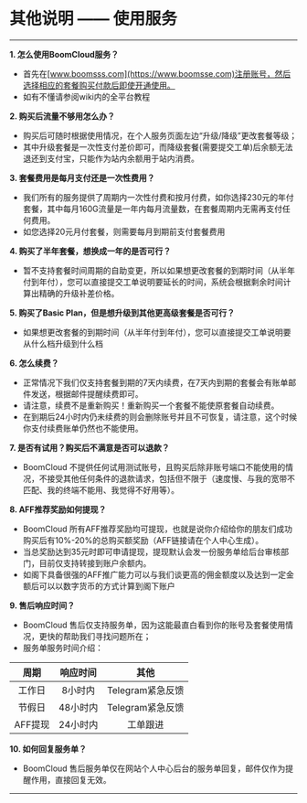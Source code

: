 # 其他说明 —— 使用服务
- - - 
**1. 怎么使用BoomCloud服务？**

* 首先在[www.boomsss.com](https://www.boomsse.com)注册账号，然后选择相应的套餐购买付款后即使开通使用。
* 如有不懂请参阅wiki内的全平台教程  

**2. 购买后流量不够用怎么办？**

* 购买后可随时根据使用情况，在个人服务页面左边“升级/降级”更改套餐等级；
* 其中升级套餐是一次性支付差价即可，而降级套餐(需要提交工单)后余额无法退还到支付宝，只能作为站内余额用于站内消费。  

**3. 套餐费用是每月支付还是一次性费用？**

* 我们所有的服务提供了周期内一次性付费和按月付费，如你选择230元的年付套餐，其中每月160G流量是一年内每月流量数，在套餐周期内无需再支付任何费用。
* 如您选择20元月付套餐，则需要每月到期前支付套餐费用  

**4. 购买了半年套餐，想换成一年的是否可行？**

* 暂不支持套餐时间周期的自助变更，所以如果想更改套餐的到期时间（从半年付到年付），您可以直接提交工单说明要延长的时间，系统会根据剩余时间计算出精确的升级补差价格。  

**5. 购买了Basic Plan，但是想升级到其他更高级套餐是否可行？**

* 如果想更改套餐的到期时间（从半年付到年付），您可以直接提交工单说明要从什么档升级到什么档

**6. 怎么续费？**

* 正常情况下我们仅支持套餐到期的7天内续费，在7天内到期的套餐会有账单邮件发送，根据邮件提醒续费即可。
* 请注意，续费不是重新购买！重新购买一个套餐不能使原套餐自动续费。
* 在到期后24小时内仍未续费的则会删除账号并且不可恢复，请注意，这个时候你支付续费账单仍然也不能使用。 

**7. 是否有试用？购买后不满意是否可以退款？**

* BoomCloud 不提供任何试用测试账号，且购买后除非账号端口不能使用的情况，不接受其他任何条件的退款请求，包括但不限于（速度慢、与我的宽带不匹配、我的终端不能用、我觉得不好用等）。

**8. AFF推荐奖励如何提现？**

* BoomCloud 所有AFF推荐奖励均可提现，也就是说你介绍给你的朋友们成功购买后有10%-20%的总购买额奖励（AFF链接请在个人中心生成）。
* 当总奖励达到35元时即可申请提现，提现默认会发一份服务单给后台审核部门，目前仅支持转接到账户余额内。 
* 如阁下具备很强的AFF推广能力可以与我们谈更高的佣金额度以及达到一定金额后可以以数字货币的方式计算到阁下账户

**9. 售后响应时间？**

* BoomCloud 售后仅支持服务单，因为这能最直白看到你的账号及套餐使用情况，更快的帮助我们寻找问题所在；  
* 服务单服务时间介绍：

| 周期 | 响应时间 | 其他 |
| :---: | :---: | :---: |
| 工作日 | 8小时内 | Telegram紧急反馈 |
| 节假日 | 48小时内 | Telegram紧急反馈 |
| AFF提现 | 24小时内 | 工单跟进 |

**10. 如何回复服务单？**

* BoomCloud 售后服务单仅在网站个人中心后台的服务单回复，邮件仅作为提醒作用，直接回复无效。 

---
